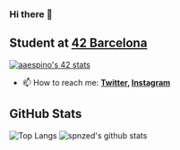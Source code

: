 ### Hi there 👋

## Student at [42 Barcelona](https://www.42barcelona.com/es/)
[![aaespino's 42 stats](https://badge42.herokuapp.com/api/stats/aaespino?privacyEmail=true)](https://github.com/JaeSeoKim/badge42)

- 📫 How to reach me:
  **[Twitter](https://twitter.com/spnzed), [Instagram](https://www.instagram.com/spnzed/)**

## GitHub Stats
![Top Langs](https://github-readme-stats.vercel.app/api/top-langs/?username=spnzed&layout=compact&theme=dark&hide_border=true)
![spnzed's github stats](https://github-readme-stats.vercel.app/api?username=spnzed&show_icons=true&hide_border=true&theme=dark)